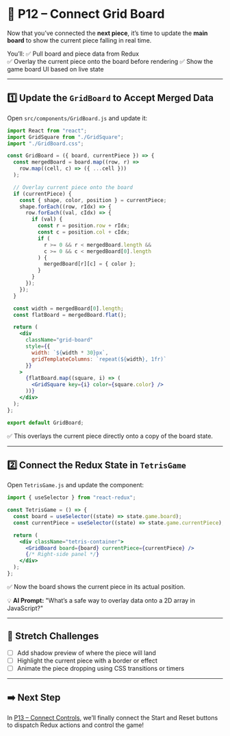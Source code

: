 # 🔲 P12 – Connect Grid Board

Now that you’ve connected the **next piece**, it’s time to update the **main board** to show the current piece falling in real time.

You’ll:
✅ Pull board and piece data from Redux  
✅ Overlay the current piece onto the board before rendering
✅ Show the game board UI based on live state

---

## 1️⃣ Update the `GridBoard` to Accept Merged Data
Open `src/components/GridBoard.js` and update it:

```jsx
import React from "react";
import GridSquare from "./GridSquare";
import "./GridBoard.css";

const GridBoard = ({ board, currentPiece }) => {
  const mergedBoard = board.map((row, r) =>
    row.map((cell, c) => ({ ...cell }))
  );

  // Overlay current piece onto the board
  if (currentPiece) {
    const { shape, color, position } = currentPiece;
    shape.forEach((row, rIdx) => {
      row.forEach((val, cIdx) => {
        if (val) {
          const r = position.row + rIdx;
          const c = position.col + cIdx;
          if (
            r >= 0 && r < mergedBoard.length &&
            c >= 0 && c < mergedBoard[0].length
          ) {
            mergedBoard[r][c] = { color };
          }
        }
      });
    });
  }

  const width = mergedBoard[0].length;
  const flatBoard = mergedBoard.flat();

  return (
    <div
      className="grid-board"
      style={{
        width: `${width * 30}px`,
        gridTemplateColumns: `repeat(${width}, 1fr)`
      }}
    >
      {flatBoard.map((square, i) => (
        <GridSquare key={i} color={square.color} />
      ))}
    </div>
  );
};

export default GridBoard;
```

✅ This overlays the current piece directly onto a copy of the board state.

---

## 2️⃣ Connect the Redux State in `TetrisGame`
Open `TetrisGame.js` and update the component:

```jsx
import { useSelector } from "react-redux";

const TetrisGame = () => {
  const board = useSelector((state) => state.game.board);
  const currentPiece = useSelector((state) => state.game.currentPiece);

  return (
    <div className="tetris-container">
      <GridBoard board={board} currentPiece={currentPiece} />
      {/* Right-side panel */}
    </div>
  );
};
```

✅ Now the board shows the current piece in its actual position.

💡 **AI Prompt:** "What’s a safe way to overlay data onto a 2D array in JavaScript?"

---

## 🧠 Stretch Challenges
- [ ] Add shadow preview of where the piece will land
- [ ] Highlight the current piece with a border or effect
- [ ] Animate the piece dropping using CSS transitions or timers

---

## ➡️ Next Step
In [P13 – Connect Controls](../P13-Connect-Controls), we’ll finally connect the Start and Reset buttons to dispatch Redux actions and control the game!

